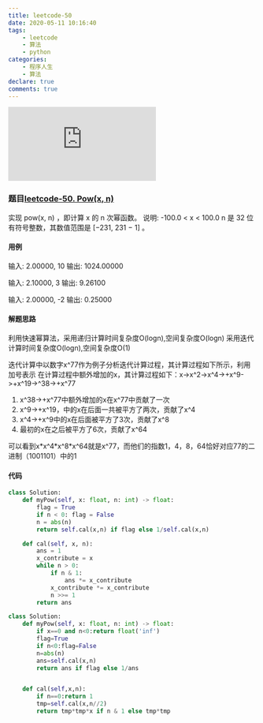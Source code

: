 ```yaml
---
title: leetcode-50
date: 2020-05-11 10:16:40
tags:
    - leetcode
    - 算法
    - python
categories:
    - 程序人生
    - 算法
declare: true
comments: true
---
```


![图片](http://api.mtyqx.cn/api/random.php?33)
<!-- more -->

### 题目[leetcode-50. Pow(x, n)](https://leetcode-cn.com/problems/powx-n/)

实现 pow(x, n) ，即计算 x 的 n 次幂函数。
说明:
-100.0 < x < 100.0
n 是 32 位有符号整数，其数值范围是 \[−231, 231 − 1\] 。


#### 用例
输入: 2.00000, 10
输出: 1024.00000

输入: 2.10000, 3
输出: 9.26100

输入: 2.00000, -2
输出: 0.25000

#### 解题思路

利用快速幂算法，采用递归计算时间复杂度O(logn),空间复杂度O(logn)
采用迭代计算时间复杂度O(logn),空间复杂度O(1)

迭代计算中以数字x^77作为例子分析迭代计算过程，其计算过程如下所示，利用加号表示
在计算过程中额外增加的x，其计算过程如下：x->x^2->x^4->+x^9->+x^19->^38->+x^77
1. x^38->+x^77中额外增加的x在x^77中贡献了一次
2. x^9->+x^19，中的x在后面一共被平方了两次，贡献了x^4
3. x^4->+x^9中的x在后面被平方了3次，贡献了x^8
4. 最初的x在之后被平方了6次，贡献了x^64

可以看到x\*x^4\*x^8\*x^64就是x^77，而他们的指数1，4，8，64恰好对应77的二进制（1001101）中的1


#### 代码


```python
class Solution:
    def myPow(self, x: float, n: int) -> float:
        flag = True
        if n < 0: flag = False
        n = abs(n)
        return self.cal(x,n) if flag else 1/self.cal(x,n)

    def cal(self, x, n):
        ans = 1
        x_contribute = x
        while n > 0:
            if n & 1:
                ans *= x_contribute
            x_contribute *= x_contribute
            n >>= 1
        return ans
```

```python
class Solution:
    def myPow(self, x: float, n: int) -> float:
        if x==0 and n<0:return float('inf')
        flag=True
        if n<0:flag=False
        n=abs(n)
        ans=self.cal(x,n)
        return ans if flag else 1/ans


    def cal(self,x,n):
        if n==0:return 1
        tmp=self.cal(x,n//2)
        return tmp*tmp*x if n & 1 else tmp*tmp
```